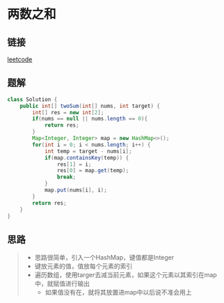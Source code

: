 # 两数之和

## 链接

[leetcode](https://leetcode.cn/problems/two-sum/)

## 题解

```java
class Solution {
    public int[] twoSum(int[] nums, int target) {
        int[] res = new int[2];
        if(nums == null || nums.length == 0){
            return res;
        }
        Map<Integer, Integer> map = new HashMap<>();
        for(int i = 0; i < nums.length; i++) {
            int temp = target - nums[i];   
            if(map.containsKey(temp)) {
                res[1] = i;
                res[0] = map.get(temp);
                break;
            }
            map.put(nums[i], i); 
        }
        return res;
    }
}
```

## 思路

> - 思路很简单，引入一个HashMap，键值都是Integer
> - 键放元素的值，值放每个元素的索引
> - 遍历数组，使用targer去减当前元素，如果这个元素以其索引在map中，就赋值进行输出
>   - 如果值没有在，就将其放置进map中以后说不准会用上